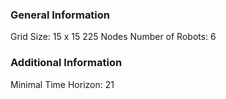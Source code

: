 ### General Information
Grid Size: 15 x 15  225 Nodes
Number of Robots: 6

### Additional Information
Minimal Time Horizon: 21
